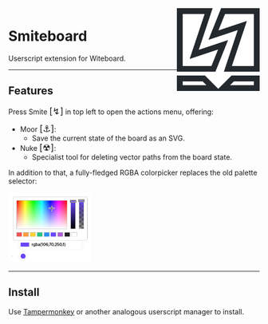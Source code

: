 <img align=right width=33% src="assets/logo.svg"/>

# Smiteboard
Userscript extension for Witeboard.

---

## Features

Press Smite <span style="font-size:large">[↯&#xFE0E;]</span> in top left to open the actions menu, offering:
* Moor <span style="font-size:large">[⚓&#xFE0E;]</span>:
  * Save the current state of the board as an SVG.
* Nuke <span style="font-size:large">[☢&#xFE0E;]</span>:
  * Specialist tool for deleting vector paths from the board state.


In addition to that, a fully-fledged RGBA colorpicker replaces the old palette selector:

<img width=33% src="assets/demo-colorpicker.png"/>

---

## Install

Use [Tampermonkey](https://www.tampermonkey.net/) or another analogous userscript manager to install.
